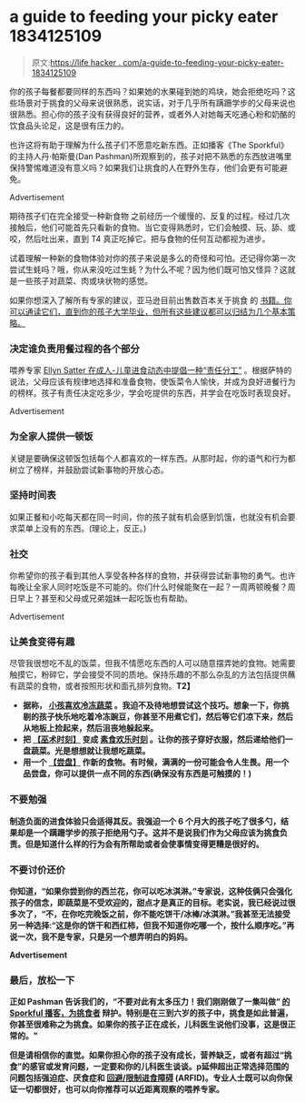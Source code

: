 # a guide to feeding your picky eater 1834125109

> 原文:[https://life hacker . com/a-guide-to-feeding-your-picky-eater-1834125109](https://lifehacker.com/a-guide-to-feeding-your-picky-eater-1834125109)

你的孩子每餐都要同样的东西吗？如果她的水果碰到她的鸡块，她会拒绝吃吗？这些场景对于挑食的父母来说很熟悉，说实话，对于几乎所有蹒跚学步的父母来说也很熟悉。担心你的孩子没有获得良好的营养，或者外人对她每天吃通心粉和奶酪的饮食品头论足，这是很有压力的。

也许这将有助于理解为什么孩子们不愿意吃新东西。正如播客《The Sporkful》的主持人丹·帕斯曼(Dan Pashman)所观察到的，孩子对把不熟悉的东西放进嘴里保持警惕难道没有意义吗？如果我们让挑食的人在野外生存，他们会更有可能避免。

<label class="bxm4mm-13 juykRM">Advertisement</label>

期待孩子们在完全接受一种新食物 之前经历一个缓慢的、反复的过程。经过几次接触后，他们可能首先只看新的食物。当它变得熟悉时，它们会触摸、玩、舔、或咬，然后吐出来，直到 T4 真正吃掉它。把与食物的任何互动都视为进步。

试着理解一种新的食物体验对你的孩子来说是多么的奇怪和可怕。还记得你第一次尝试生蚝吗？哦，你从来没吃过生蚝？为什么不呢？因为他们既可怕又怪异？这就是一些孩子对蔬菜、肉或块状物的感觉。

如果你想深入了解所有专家的建议，亚马逊目前出售数百本关于挑食 的 [书籍。你可以通读它们，直到你的孩子大学毕业，但所有这些建议都可以归结为几个基本策略。](https://offspring.lifehacker.com/we-read-7-of-the-most-popular-books-on-kids-and-picky-e-1795660694)

### **决定谁负责用餐过程的各个部分**

喂养专家 [Ellyn Satter 在成人-儿童进食动态中提倡一种“责任分工”](https://www.ellynsatterinstitute.org/how-to-feed/the-division-of-responsibility-in-feeding/) 。根据萨特的说法，父母应该有规律地选择和准备食物，使饭菜令人愉快，并成为良好进餐行为的榜样。孩子有责任决定吃多少，学会吃提供的东西，并学会在吃饭时表现良好。

<label class="bxm4mm-13 juykRM">Advertisement</label>

### **为全家人提供一顿饭**

关键是要确保这顿饭包括每个人都喜欢的一样东西。从那时起，你的语气和行为都树立了榜样，并鼓励尝试新事物的开放心态。

### **坚持时间表**

如果正餐和小吃每天都在同一时间，你的孩子就有机会感到饥饿，也就没有机会要求菜单上没有的东西。(理论上，反正。)

### **社交**

你希望你的孩子看到其他人享受各种各样的食物，并获得尝试新事物的勇气。也许每晚让全家人同时吃饭是不可能的。你们什么时候能聚在一起？一周两顿晚餐？周日早上？甚至和父母或兄弟姐妹一起吃饭也有帮助。

<label class="bxm4mm-13 juykRM">Advertisement</label>

### **让美食变得有趣**

尽管我很想吃不乱的饭菜，但我不情愿吃东西的人可以随意摆弄她的食物。她需要触摸它，粉碎它，学会接受不同的质地。保持乐趣的不那么杂乱的方法包括提供蘸有蔬菜的食物，或者按照形状和面孔排列食物。**T2】**

*   ****据称，** [**小孩喜欢冷冻蔬菜**](https://offspring.lifehacker.com/give-your-kid-who-hates-vegetables-some-frozen-pea-sicl-1825482856) 。我迫不及待地想尝试这个技巧。想象一下，你挑剔的孩子快乐地吃着冷冻豌豆，你甚至不用煮它们，然后等它们凉下来，然后从地板上捡起来，然后沮丧地躲起来。**
*   ****把** [**【巫术时刻】**](https://offspring.lifehacker.com/a-guide-to-handling-your-toddlers-evening-meltdown-1833756746) **变成** [**素食欢乐时刻**](https://offspring.lifehacker.com/have-a-pre-dinner-veggie-happy-hour-to-get-kids-to-ea-1797751327?_ga=2.43592294.2125139435.1554920705-1029135206.1554075974) **。让你的孩子穿好衣服，然后递给他们一盘蔬菜。光是想想就让我想吃蔬菜。****
*   ****用一个** [**【尝盘】**](https://offspring.lifehacker.com/use-a-taste-plate-to-get-picky-eaters-to-try-new-food-1796917875?_ga=2.43592294.2125139435.1554920705-1029135206.1554075974) **作新的食物。有时候，满满的一份可能会令人生畏。用一个品尝盘，你可以提供一点不同的东西(确保没有东西是可触摸的！)****

### ****不要勉强****

**制造负面的进食体验只会适得其反。我强迫一个 6 个月大的孩子吃了很多勺，结果却是一个蹒跚学步的孩子拒绝用勺子。这并不是说我们作为父母应该为挑食负责。但是知道什么样的行为会有所帮助或者会使事情变得更糟是很好的。**

### ****不要讨价还价****

**你知道，“如果你尝到你的西兰花，你可以吃冰淇淋。”专家说，这种伎俩只会强化孩子的信念，即蔬菜是不受欢迎的，甜点才是真正的目标。老实说，我已经说过很多次了，“不，在你吃完晚饭之前，你不能吃饼干/冰棒/冰淇淋。”我甚至无法接受另一种选择:“这是你的饼干和西红柿，但我不知道你吃哪一个，按什么顺序吃。”再说一次，我不是专家，只是另一个想弄明白的妈妈。**

**<label class="bxm4mm-13 juykRM">Advertisement</label>**

### ****最后，放松一下****

**正如 Pashman 告诉我们的，“不要对此有太多压力！我们刚刚做了一集叫做“ [的 Sporkful 播客，为挑食者](http://www.sporkful.com/in-defense-of-picky-eaters/) 辩护。特别是在三到六岁的孩子中，挑食是如此普遍，你甚至很难称之为挑食。如果你的孩子正在成长，儿科医生说他们没事，这是很正常的。"**

**但是请相信你的直觉。如果你担心你的孩子没有成长，营养缺乏，或者有超过“挑食”的感官或发育问题，一定要和你的儿科医生谈谈。p延伸超出正常选择范围的问题包括强迫症、厌食症和 [回避/限制进食障碍](http://eatingdisorder.org/eating-disorder-information/avoidantrestrictive-food-intake-disorder-arfid/) (ARFID)。专业人士既可以向你保证一切都很好，也可以向你推荐可以近距离观察的喂养专家。**